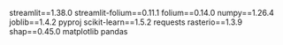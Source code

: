 streamlit==1.38.0
streamlit-folium==0.11.1
folium==0.14.0
numpy==1.26.4
joblib==1.4.2
pyproj
scikit-learn==1.5.2
requests
rasterio==1.3.9
shap==0.45.0
matplotlib
pandas
